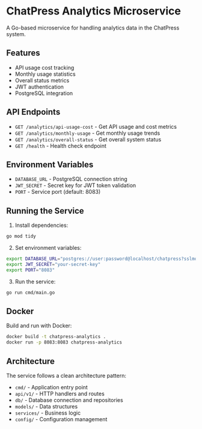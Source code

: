 # ChatPress Analytics Microservice

A Go-based microservice for handling analytics data in the ChatPress system.

## Features

- API usage cost tracking
- Monthly usage statistics
- Overall status metrics
- JWT authentication
- PostgreSQL integration

## API Endpoints

- `GET /analytics/api-usage-cost` - Get API usage and cost metrics
- `GET /analytics/monthly-usage` - Get monthly usage trends
- `GET /analytics/overall-status` - Get overall system status
- `GET /health` - Health check endpoint

## Environment Variables

- `DATABASE_URL` - PostgreSQL connection string
- `JWT_SECRET` - Secret key for JWT token validation
- `PORT` - Service port (default: 8083)

## Running the Service

1. Install dependencies:
```bash
go mod tidy
```

2. Set environment variables:
```bash
export DATABASE_URL="postgres://user:password@localhost/chatpress?sslmode=disable"
export JWT_SECRET="your-secret-key"
export PORT="8083"
```

3. Run the service:
```bash
go run cmd/main.go
```

## Docker

Build and run with Docker:

```bash
docker build -t chatpress-analytics .
docker run -p 8083:8083 chatpress-analytics
```

## Architecture

The service follows a clean architecture pattern:

- `cmd/` - Application entry point
- `api/v1/` - HTTP handlers and routes
- `db/` - Database connection and repositories
- `models/` - Data structures
- `services/` - Business logic
- `config/` - Configuration management